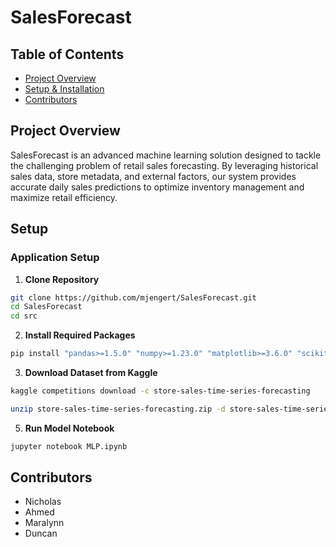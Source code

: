 # SalesForecast

## Table of Contents
- [Project Overview](#project-overview)
- [Setup & Installation](#setup--installation)
- [Contributors](#contributors)

## Project Overview
SalesForecast is an advanced machine learning solution designed to tackle the challenging problem of retail sales forecasting. By leveraging historical sales data, store metadata, and external factors, our system provides accurate daily sales predictions to optimize inventory management and maximize retail efficiency.

## Setup

### Application Setup

1. **Clone Repository**
```bash
git clone https://github.com/mjengert/SalesForecast.git
cd SalesForecast
cd src
```

2. **Install Required Packages**
```bash
pip install "pandas>=1.5.0" "numpy>=1.23.0" "matplotlib>=3.6.0" "scikit-learn>=1.2.0"
```

3. **Download Dataset from Kaggle**
```bash
kaggle competitions download -c store-sales-time-series-forecasting
```

```bash
unzip store-sales-time-series-forecasting.zip -d store-sales-time-series-forecasting
```

5. **Run Model Notebook**
```bash
jupyter notebook MLP.ipynb
```

## Contributors
- Nicholas
- Ahmed
- Maralynn
- Duncan
